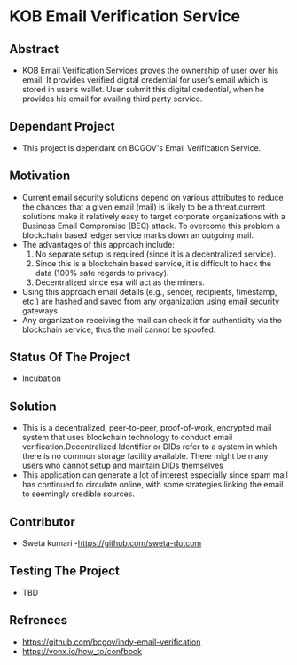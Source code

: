 # KOB Email Verification Service
##  Abstract
 *  KOB Email Verification Services proves the ownership of user over his email. It provides verified digital credential for user’s email which is stored in user’s wallet. User     submit this digital credential, when he provides his email for availing third party service.
 
##  Dependant Project
 *  This project is dependant on BCGOV's Email Verification Service.
 
##  Motivation
 *  Current email security solutions depend on various attributes to reduce the chances that a given email (mail) is likely to be a threat.current solutions make it relatively       easy to target corporate organizations with a Business Email Compromise (BEC) attack. To overcome this problem a blockchain based ledger service marks down an outgoing mail.
 *  The advantages of this approach include:
     1. No separate setup is required (since it is a decentralized service).
     2. Since this is a blockchain based service, it is difficult to hack the data (100% safe regards to privacy).
     3. Decentralized since esa will act as the miners.
 *  Using this approach email details (e.g., sender, recipients, timestamp, etc.) are hashed and saved from any organization using email security gateways
 *  Any organization receiving the mail can check it for authenticity via the blockchain service, thus the mail cannot be spoofed.

##  Status Of The Project
 *  Incubation
 
## Solution
 *  This is a decentralized, peer-to-peer, proof-of-work, encrypted mail system that uses blockchain technology to conduct email verification.Decentralized Identifier or DIDs       refer to a system in which there is no common storage facility available. There might be many users who cannot setup and maintain DIDs themselves 
 *  This application can generate a lot of interest especially since spam mail has continued to circulate online, with some strategies linking the email to seemingly credible       sources.
 
## Contributor
 * Sweta kumari -https://github.com/sweta-dotcom
 
## Testing The Project
*  TBD

## Refrences
 * https://github.com/bcgov/indy-email-verification
 * https://vonx.io/how_to/confbook























